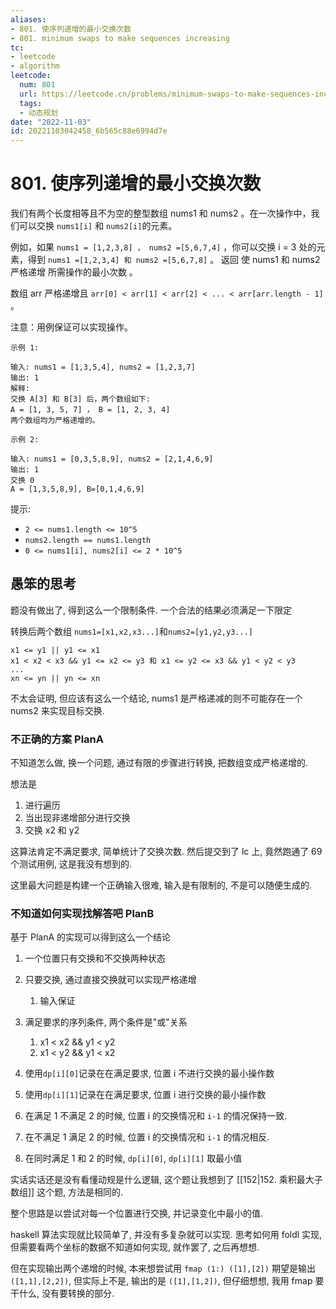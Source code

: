 ```yaml
---
aliases:
- 801. 使序列递增的最小交换次数
- 801. minimum swaps to make sequences increasing
tc:
- leetcode
- algorithm
leetcode:
  num: 801
  url: https://leetcode.cn/problems/minimum-swaps-to-make-sequences-increasing/
  tags:
  - 动态规划
date: "2022-11-03"
id: 20221103042458_6b565c88e6994d7e
---
```


# 801. 使序列递增的最小交换次数

我们有两个长度相等且不为空的整型数组 nums1 和 nums2 。在一次操作中，我们可以交换 `nums1[i]` 和 `nums2[i]`的元素。

例如，如果 `nums1 = [1,2,3,8] ， nums2 =[5,6,7,4]` ，你可以交换 i = 3 处的元素，得到 `nums1 =[1,2,3,4] 和 nums2 =[5,6,7,8]` 。
返回 使 nums1 和 nums2 严格递增 所需操作的最小次数 。

数组 arr 严格递增且 `arr[0] < arr[1] < arr[2] < ... < arr[arr.length - 1]` 。

注意：用例保证可以实现操作。

```
示例 1:

输入: nums1 = [1,3,5,4], nums2 = [1,2,3,7]
输出: 1
解释:
交换 A[3] 和 B[3] 后，两个数组如下:
A = [1, 3, 5, 7] ， B = [1, 2, 3, 4]
两个数组均为严格递增的。

示例 2:

输入: nums1 = [0,3,5,8,9], nums2 = [2,1,4,6,9]
输出: 1
交换 0
A = [1,3,5,8,9], B=[0,1,4,6,9]
```

提示:

* `2 <= nums1.length <= 10^5`
* `nums2.length == nums1.length`
* `0 <= nums1[i], nums2[i] <= 2 * 10^5`

## 愚笨的思考

题没有做出了, 得到这么一个限制条件.
一个合法的结果必须满足一下限定

转换后两个数组 `nums1=[x1,x2,x3...]`和`nums2=[y1,y2,y3...]`
```
x1 <= y1 || y1 <= x1
x1 < x2 < x3 && y1 <= x2 <= y3 和 x1 <= y2 <= x3 && y1 < y2 < y3
...
xn <= yn || yn <= xn
```

不太会证明, 但应该有这么一个结论,
    nums1 是严格递减的则不可能存在一个 nums2 来实现目标交换.

### 不正确的方案 PlanA

不知道怎么做, 换一个问题, 通过有限的步骤进行转换, 把数组变成严格递增的.

想法是
1. 进行遍历
2. 当出现非递增部分进行交换
3. 交换 x2 和 y2

这算法肯定不满足要求,
    简单统计了交换次数.
然后提交到了 lc 上,
    竟然跑通了 69 个测试用例,
    这是我没有想到的.

这里最大问题是构建一个正确输入很难,
    输入是有限制的, 不是可以随便生成的.

### 不知道如何实现找解答吧 PlanB

基于 PlanA 的实现可以得到这么一个结论
1. 一个位置只有交换和不交换两种状态
2. 只要交换, 通过直接交换就可以实现严格递增
    1. 输入保证
3. 满足要求的序列条件, 两个条件是"或"关系
    1. x1 < x2 && y1 < y2
    2. x1 < y2 && y1 < x2

1. 使用`dp[i][0]`记录在在满足要求, 位置 i 不进行交换的最小操作数
2. 使用`dp[i][1]`记录在在满足要求, 位置 i 进行交换的最小操作数

1. 在满足 1 不满足 2 的时候, 位置 i 的交换情况和 `i-1` 的情况保持一致.
2. 在不满足 1 满足 2 的时候, 位置 i 的交换情况和 `i-1` 的情况相反.
3. 在同时满足 1 和 2 的时候, `dp[i][0]`, `dp[i][1]` 取最小值

实话实话还是没有看懂动规是什么逻辑,
    这个题让我想到了 [[152|152. 乘积最大子数组]] 这个题,
    方法是相同的.

整个思路是以尝试对每一个位置进行交换,
    并记录变化中最小的值.

haskell 算法实现就比较简单了, 并没有多复杂就可以实现.
思考如何用 foldl 实现,
    但需要看两个坐标的数据不知道如何实现,
    就作罢了, 之后再想想.

但在实现输出两个递增的时候,
    本来想尝试用 `fmap (1:) ([1],[2])` 期望是输出 `([1,1],[2,2])`,
    但实际上不是, 输出的是 `([1],[1,2])`,
    但仔细想想, 我用 fmap 要干什么, 没有要转换的部分.
